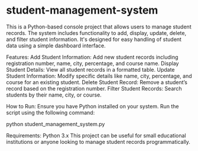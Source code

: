 # student-management-system
This is a Python-based console project that allows users to manage student records. The system includes functionality to add, display, update, delete, and filter student information. It's designed for easy handling of student data using a simple dashboard interface.

Features:
Add Student Information: Add new student records including registration number, name, city, percentage, and course name.
Display Student Details: View all student records in a formatted table.
Update Student Information: Modify specific details like name, city, percentage, and course for an existing student.
Delete Student Record: Remove a student’s record based on the registration number.
Filter Student Records: Search students by their name, city, or course.

How to Run:
Ensure you have Python installed on your system.
Run the script using the following command:

python student_management_system.py

Requirements:
Python 3.x
This project can be useful for small educational institutions or anyone looking to manage student records programmatically.

